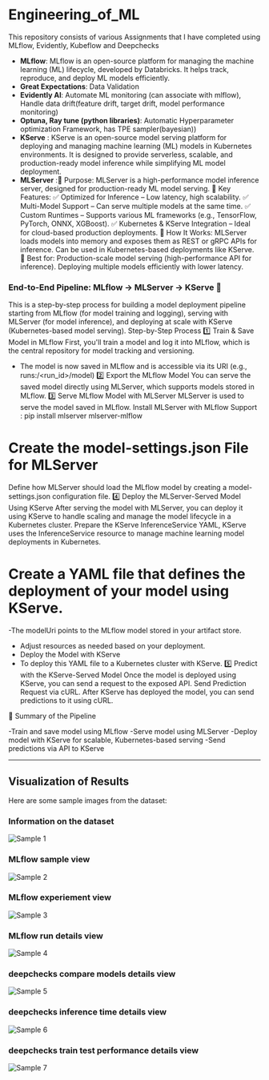 # Engineering_of_ML
This repository consists of various Assignments that I have completed using MLflow, Evidently, Kubeflow and Deepchecks
- **MLflow**: MLflow is an open-source platform for managing the machine learning (ML) lifecycle, developed by Databricks. It helps track, reproduce, and deploy ML models efficiently.
- **Great Expectations**: Data Validation
- **Evidently AI**: Automate ML monitoring (can associate with mlflow), Handle data drift(feature drift, target drift, model performance monitoring)
- **Optuna, Ray tune (python libraries)**: Automatic Hyperparameter optimization Framework, has TPE sampler(bayesian))
- **KServe** : KServe is an open-source model serving platform for deploying and managing machine learning (ML) models in Kubernetes environments. It is designed to provide serverless, scalable, and production-ready model inference while simplifying ML model deployment.
- **MLServer** :🔹 Purpose: MLServer is a high-performance model inference server, designed for production-ready ML model serving.
🔹 Key Features:
✅ Optimized for Inference – Low latency, high scalability.
✅ Multi-Model Support – Can serve multiple models at the same time.
✅ Custom Runtimes – Supports various ML frameworks (e.g., TensorFlow, PyTorch, ONNX, XGBoost).
✅ Kubernetes & KServe Integration – Ideal for cloud-based production deployments.
🔹 How It Works:
MLServer loads models into memory and exposes them as REST or gRPC APIs for inference.
Can be used in Kubernetes-based deployments like KServe.
📌 Best for:
Production-scale model serving (high-performance API for inference).
Deploying multiple models efficiently with lower latency.

### End-to-End Pipeline: MLflow → MLServer → KServe 🚀
This is a step-by-step process for building a model deployment pipeline starting from MLflow (for model training and logging), serving with MLServer (for model inference), and deploying at scale with KServe (Kubernetes-based model serving). 
Step-by-Step Process
1️⃣ Train & Save Model in MLflow
First, you'll train a model and log it into MLflow, which is the central repository for model tracking and versioning.
- The model is now saved in MLflow and is accessible via its URI (e.g., runs:/<run_id>/model)
2️⃣ Export the MLflow Model
You can serve the saved model directly using MLServer, which supports models stored in MLflow.
3️⃣ Serve MLflow Model with MLServer
MLServer is used to serve the model saved in MLflow.
Install MLServer with MLflow Support : pip install mlserver mlserver-mlflow
# Create the model-settings.json File for MLServer
Define how MLServer should load the MLflow model by creating a model-settings.json configuration file.
4️⃣ Deploy the MLServer-Served Model Using KServe
After serving the model with MLServer, you can deploy it using KServe to handle scaling and manage the model lifecycle in a Kubernetes cluster.
Prepare the KServe InferenceService YAML, KServe uses the InferenceService resource to manage machine learning model deployments in Kubernetes.
# Create a YAML file that defines the deployment of your model using KServe.
-The modelUri points to the MLflow model stored in your artifact store.
- Adjust resources as needed based on your deployment.
- Deploy the Model with KServe
- To deploy this YAML file to a Kubernetes cluster with KServe.
5️⃣ Predict with the KServe-Served Model
Once the model is deployed using KServe, you can send a request to the exposed API.
Send Prediction Request via cURL. After KServe has deployed the model, you can send predictions to it using cURL.

🔄 Summary of the Pipeline

-Train and save model using MLflow
-Serve model using MLServer
-Deploy model with KServe for scalable, Kubernetes-based serving
-Send predictions via API to KServe

-------------------------------------------------------------------------------------------------------------------------------------------------
## Visualization of Results

Here are some sample images from the dataset:
### Information on the dataset
![Sample 1](https://github.com/gaya3senanayake/Engineering_of_ML/blob/main/Images/dataset-info.png)

### MLflow sample view
![Sample 2](https://github.com/gaya3senanayake/Engineering_of_ML/blob/main/Images/ass3-example.png)

### MLflow experiement view
![Sample 3](https://github.com/gaya3senanayake/Engineering_of_ML/blob/main/Images/mlflow-run.png)

### MLflow run details view
![Sample 4](https://github.com/gaya3senanayake/Engineering_of_ML/blob/main/Images/mlflow-run-detail3.png)

### deepchecks compare models details view
![Sample 5](https://github.com/gaya3senanayake/Engineering_of_ML/blob/main/Images/deepchecks-compare-models.png)

### deepchecks inference time details view
![Sample 6](https://github.com/gaya3senanayake/Engineering_of_ML/blob/main/Images/deepchecks-inference-time.png)

### deepchecks train test performance details view
![Sample 7](https://github.com/gaya3senanayake/Engineering_of_ML/blob/main/Images/deepchecks-train-test-performance.png)
